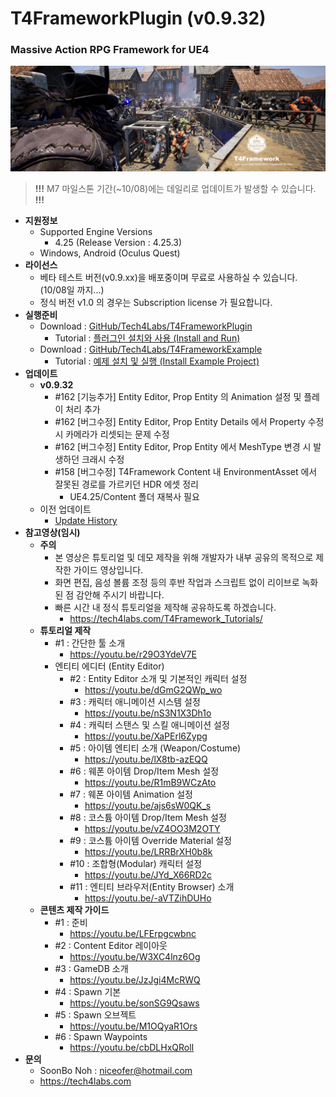 # T4FrameworkPlugin (v0.9.32)
### Massive Action RPG Framework for UE4

![Epic_MegaGrants_Recipient](./T4Framework_Title.png)

> **!!!** M7 마일스톤 기간(~10/08)에는 데일리로 업데이트가 발생할 수 있습니다. **!!!**

- **지원정보**
  - Supported Engine Versions
    - 4.25 (Release Version : 4.25.3)
  - Windows, Android (Oculus Quest)
- **라이선스**
  - 베타 테스트 버전(v0.9.xx)을 배포중이며 무료로 사용하실 수 있습니다. (10/08일 까지...)
  - 정식 버전 v1.0 의 경우는 Subscription license 가 필요합니다.
- **실행준비**
  - Download : [GitHub/Tech4Labs/T4FrameworkPlugin](https://github.com/Tech4Labs/T4FrameworkPlugin)
    - Tutorial : [플러그인 설치와 사용 (Install and Run)](https://tech4labs.com/Tutorials/1_InstallAndRun/)
  - Download : [GitHub/Tech4Labs/T4FrameworkExample](https://github.com/Tech4Labs/T4FrameworkExample)
    - Tutorial : [예제 설치 및 실행 (Install Example Project)](https://tech4labs.com/Tutorials/2_InstallExampleProject/)
- **업데이트**
  - **v0.9.32**
    - #162 [기능추가] Entity Editor, Prop Entity 의 Animation 설정 및 플레이 처리 추가
    - #162 [버그수정] Entity Editor, Prop Entity Details 에서 Property 수정 시 카메라가 리셋되는 문제 수정
    - #162 [버그수정] Entity Editor, Prop Entity 에서 MeshType 변경 시 발생하던 크래시 수정
    - #158 [버그수정] T4Framework Content 내 EnvironmentAsset 에서 잘못된 경로를 가르키던 HDR 에셋 정리
	  - UE4.25/Content 폴더 재복사 필요
  - 이전 업데이트
    - [Update History](./UpdateHistory.md)
- **참고영상(임시)**
  - **주의**
    - 본 영상은 튜토리얼 및 데모 제작을 위해 개발자가 내부 공유의 목적으로 제작한 가이드 영상입니다.
    - 화면 편집, 음성 볼륨 조정 등의 후반 작업과 스크립트 없이 리이브로 녹화된 점 감안해 주시기 바랍니다.
	- 빠른 시간 내 정식 튜토리얼을 제작해 공유하도록 하겠습니다.
	  - https://tech4labs.com/T4Framework_Tutorials/
  - **튜토리얼 제작**
    - #1 : 간단한 툴 소개
      - https://youtu.be/r29O3YdeV7E
	- 엔티티 에디터 (Entity Editor)
      - #2 : Entity Editor 소개 및 기본적인 캐릭터 설정
        - https://youtu.be/dGmG2QWp_wo
      - #3 : 캐릭터 애니메이션 시스템 설정
        - https://youtu.be/nS3N1X3Dh1o
      - #4 : 캐릭터 스탠스 및 스킬 애니메이션 설정 
        - https://youtu.be/XaPErl6Zypg
      - #5 : 아이템 엔티티 소개 (Weapon/Costume)
        - https://youtu.be/lX8tb-azEQQ
      - #6 : 웨폰 아이템 Drop/Item Mesh 설정
        - https://youtu.be/R1mB9WCzAto
      - #7 : 웨폰 아이템 Animation 설정
        - https://youtu.be/ajs6sW0QK_s
      - #8 : 코스튬 아이템 Drop/Item Mesh 설정
        - https://youtu.be/vZ4OO3M2OTY
      - #9 : 코스튬 아이템 Override Material 설정
        - https://youtu.be/LRRBrXH0b8k
	  - #10 : 조합형(Modular) 캐릭터 설정
	    - https://youtu.be/JYd_X66RD2c
	  - #11 : 엔티티 브라우저(Entity Browser) 소개
	    - https://youtu.be/-aVTZihDUHo
  - **콘텐츠 제작 가이드**
    - #1 : 준비
      - https://youtu.be/LFErpgcwbnc
    - #2 : Content Editor 레이아웃
      - https://youtu.be/W3XC4lnz6Og
    - #3 : GameDB 소개
      - https://youtu.be/JzJgi4McRWQ
    - #4 : Spawn 기본
      - https://youtu.be/sonSG9Qsaws
    - #5 : Spawn 오브젝트
      - https://youtu.be/M1OQyaR1Ors
    - #6 : Spawn Waypoints
      - https://youtu.be/cbDLHxQRolI
- **문의**
  - SoonBo Noh : <niceofer@hotmail.com>
  - <https://tech4labs.com>
